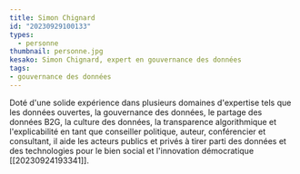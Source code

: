 ```yaml
---
title: Simon Chignard
id: "20230929100133"
types:
  - personne
thumbnail: personne.jpg
kesako: Simon Chignard, expert en gouvernance des données
tags: 
- gouvernance des données
---
```

Doté d'une solide expérience dans plusieurs domaines d'expertise tels que les données ouvertes, la gouvernance des données, le partage des données B2G, la culture des données, la transparence algorithmique et l'explicabilité  en tant que conseiller politique, auteur, conférencier et consultant, il aide les acteurs publics et privés à tirer parti des données et des technologies pour le bien social et l'innovation démocratique [[20230924193341]].


